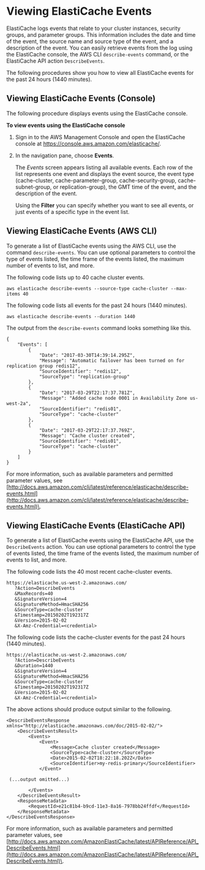 # Viewing ElastiCache Events<a name="ECEvents.Viewing"></a>

ElastiCache logs events that relate to your cluster instances, security groups, and parameter groups\. This information includes the date and time of the event, the source name and source type of the event, and a description of the event\. You can easily retrieve events from the log using the ElastiCache console, the AWS CLI `describe-events` command, or the ElastiCache API action `DescribeEvents`\. 

The following procedures show you how to view all ElastiCache events for the past 24 hours \(1440 minutes\)\.

## Viewing ElastiCache Events \(Console\)<a name="ECEvents.Viewing.CON"></a>

The following procedure displays events using the ElastiCache console\.

**To view events using the ElastiCache console**

1. Sign in to the AWS Management Console and open the ElastiCache console at [ https://console\.aws\.amazon\.com/elasticache/](https://console.aws.amazon.com/elasticache/)\.

1. In the navigation pane, choose **Events**\.

   The *Events* screen appears listing all available events\. Each row of the list represents one event and displays the event source, the event type \(cache\-cluster, cache\-parameter\-group, cache\-security\-group, cache\-subnet\-group, or replication\-group\), the GMT time of the event, and the description of the event\.

   Using the **Filter** you can specify whether you want to see all events, or just events of a specific type in the event list\.

## Viewing ElastiCache Events \(AWS CLI\)<a name="ECEvents.Viewing.CLI"></a>

To generate a list of ElastiCache events using the AWS CLI, use the command `describe-events`\. You can use optional parameters to control the type of events listed, the time frame of the events listed, the maximum number of events to list, and more\.

The following code lists up to 40 cache cluster events\.

```
aws elasticache describe-events --source-type cache-cluster --max-items 40  
```

The following code lists all events for the past 24 hours \(1440 minutes\)\.

```
aws elasticache describe-events --duration 1440  
```

The output from the `describe-events` command looks something like this\.

```
{
    "Events": [
        {
            "Date": "2017-03-30T14:39:14.295Z", 
            "Message": "Automatic failover has been turned on for replication group redis12", 
            "SourceIdentifier": "redis12", 
            "SourceType": "replication-group"
        }, 
        {
            "Date": "2017-03-29T22:17:37.781Z", 
            "Message": "Added cache node 0001 in Availability Zone us-west-2a", 
            "SourceIdentifier": "redis01", 
            "SourceType": "cache-cluster"
        }, 
        {
            "Date": "2017-03-29T22:17:37.769Z", 
            "Message": "Cache cluster created", 
            "SourceIdentifier": "redis01", 
            "SourceType": "cache-cluster"
        }
    ]
}
```

For more information, such as available parameters and permitted parameter values, see [http://docs.aws.amazon.com/cli/latest/reference/elasticache/describe-events.html](http://docs.aws.amazon.com/cli/latest/reference/elasticache/describe-events.html)\.

## Viewing ElastiCache Events \(ElastiCache API\)<a name="ECEvents.Viewing.API"></a>

To generate a list of ElastiCache events using the ElastiCache API, use the `DescribeEvents` action\. You can use optional parameters to control the type of events listed, the time frame of the events listed, the maximum number of events to list, and more\.

The following code lists the 40 most recent cache\-cluster events\.

```
https://elasticache.us-west-2.amazonaws.com/
   ?Action=DescribeEvents
   &MaxRecords=40
   &SignatureVersion=4
   &SignatureMethod=HmacSHA256
   &SourceType=cache-cluster
   &Timestamp=20150202T192317Z
   &Version=2015-02-02
   &X-Amz-Credential=<credential>
```

The following code lists the cache\-cluster events for the past 24 hours \(1440 minutes\)\.

```
https://elasticache.us-west-2.amazonaws.com/
   ?Action=DescribeEvents
   &Duration=1440
   &SignatureVersion=4
   &SignatureMethod=HmacSHA256
   &SourceType=cache-cluster
   &Timestamp=20150202T192317Z
   &Version=2015-02-02
   &X-Amz-Credential=<credential>
```

The above actions should produce output similar to the following\.

```
<DescribeEventsResponse xmlns="http://elasticache.amazonaws.com/doc/2015-02-02/"> 
    <DescribeEventsResult> 
        <Events> 
            <Event> 
                <Message>Cache cluster created</Message> 
                <SourceType>cache-cluster</SourceType> 
                <Date>2015-02-02T18:22:18.202Z</Date> 
                <SourceIdentifier>my-redis-primary</SourceIdentifier> 
            </Event> 
               
 (...output omitted...)
          
        </Events> 
    </DescribeEventsResult> 
    <ResponseMetadata> 
        <RequestId>e21c81b4-b9cd-11e3-8a16-7978bb24ffdf</RequestId> 
    </ResponseMetadata> 
</DescribeEventsResponse>
```

For more information, such as available parameters and permitted parameter values, see [http://docs.aws.amazon.com/AmazonElastiCache/latest/APIReference/API_DescribeEvents.html](http://docs.aws.amazon.com/AmazonElastiCache/latest/APIReference/API_DescribeEvents.html)\.